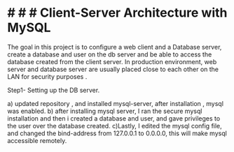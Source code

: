 # # # # Client-Server Architecture with MySQL

The goal in this project is to configure a web client and a Database server, create a database and user on the db server and be able to access the database created from the client server.
In production environment, web server and database server are usually placed close to each other on the LAN for security purposes .

Step1- Setting up the DB server.


a) updated repository , and installed mysql-server, after installation , mysql was enabled.
b) after installing mysql server, I ran the secure mysql installation and then i created a database and user, and gave privileges to the user over the database created.
c)Lastly, I edited the mysql config file, and changed the bind-address from 127.0.0.1 to 0.0.0.0, this will make mysql accessible remotely.
